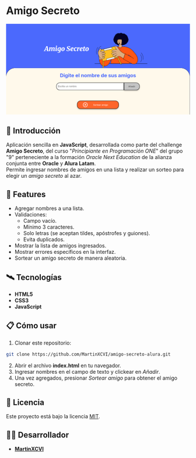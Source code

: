 # Amigo Secreto

![Captura del Amigo Secreto en versión de escritorio](./public/portada.png 'Amigo Secreto en versión de escritorio')

## 📄 Introducción

Aplicación sencilla en **JavaScript**, desarrollada como parte del challenge **Amigo Secreto**, del curso "*Principiante en Programación ONE*" del grupo "9" perteneciente a la formación *Oracle Next Education* de la alianza conjunta entre **Oracle** y **Alura Latam**.  
Permite ingresar nombres de amigos en una lista y realizar un sorteo para elegir un *amigo secreto* al azar.

## 🔩 Features

- Agregar nombres a una lista.
- Validaciones:
  - Campo vacío.
  - Mínimo 3 caracteres.
  - Solo letras (se aceptan tildes, apóstrofes y guiones).
  - Evita duplicados.
- Mostrar la lista de amigos ingresados.
- Mostrar errores específicos en la interfaz.
- Sortear un amigo secreto de manera aleatoria.

## 🛰️ Tecnologías
- **HTML5**  
- **CSS3**  
- **JavaScript**

## 📋 Cómo usar
1. Clonar este repositorio:

```bash
git clone https://github.com/MartinXCVI/amigo-secreto-alura.git
```

2. Abrir el archivo **index.html** en tu navegador.
3. Ingresar nombres en el campo de texto y clickear en *Añadir*.
4. Una vez agregados, presionar *Sortear amigo* para obtener el amigo secreto.

## 📜 Licencia

Este proyecto está bajo la licencia [MIT](./LICENSE).

## 🧑‍💻 Desarrollador

- [**MartinXCVI**](https://github.com/MartinXCVI)